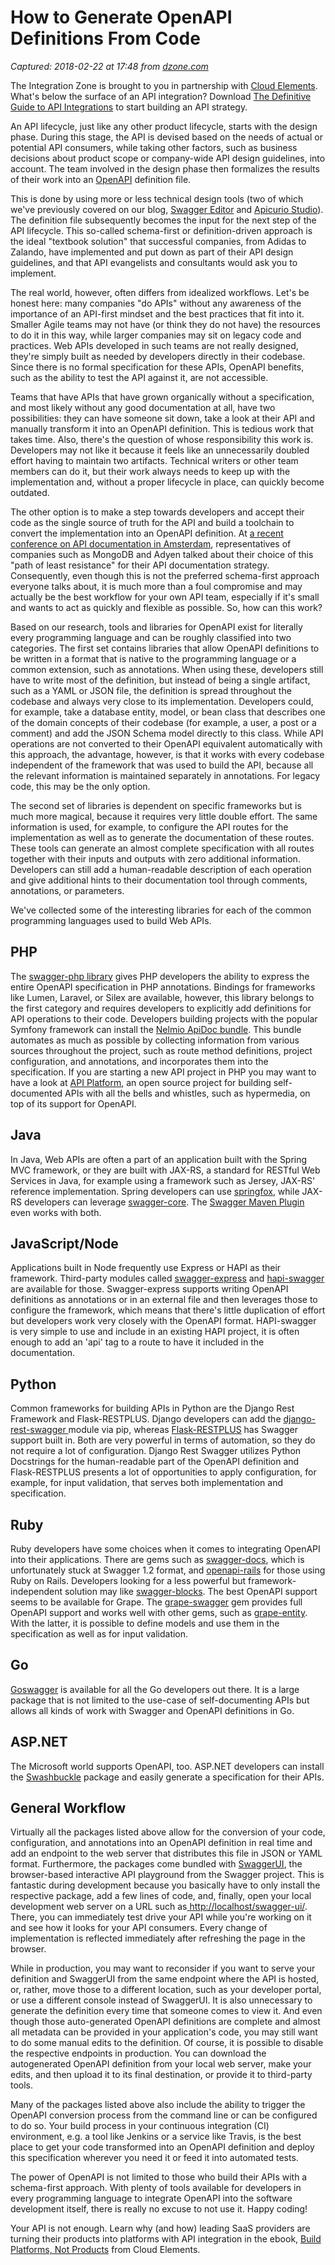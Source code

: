 # How to Generate OpenAPI Definitions From Code

_Captured: 2018-02-22 at 17:48 from [dzone.com](https://dzone.com/articles/how-to-generate-openapi-definitions-from-code?edition=362128&utm_source=Zone%20Newsletter&utm_medium=email&utm_campaign=integration%202018-02-22)_

The Integration Zone is brought to you in partnership with [Cloud Elements](https://dzone.com/go?i=263425&u=https%3A%2F%2Fresources.cloud-elements.com%2Febooks-private%2Fguide-to-api-integrations-ebook%3Futm_campaign%3DAPI%2BIntegration%2BeBook%26utm_medium%3Ddisplay%26utm_source%3Ddzone). What's below the surface of an API integration? Download [The Definitive Guide to API Integrations](https://dzone.com/go?i=263425&u=https%3A%2F%2Fresources.cloud-elements.com%2Febooks-private%2Fguide-to-api-integrations-ebook%3Futm_campaign%3DAPI%2BIntegration%2BeBook%26utm_medium%3Ddisplay%26utm_source%3Ddzone) to start building an API strategy.

An API lifecycle, just like any other product lifecycle, starts with the design phase. During this stage, the API is devised based on the needs of actual or potential API consumers, while taking other factors, such as business decisions about product scope or company-wide API design guidelines, into account. The team involved in the design phase then formalizes the results of their work into an [OpenAPI](https://www.blazemeter.com/blog/five-reasons-you-should-use-openapi-swagger-for-your-apis?utm_source=blog&utm_medium=BM_blog&utm_campaign=how-to-generate-openapi-definitions-from-code) definition file.

This is done by using more or less technical design tools (two of which we've previously covered on our blog, [Swagger Editor](https://www.blazemeter.com/blog/create-your-first-openapi-definition-with-swagger-editor?utm_source=blog&utm_medium=BM_blog&utm_campaign=how-to-generate-openapi-definitions-from-code) and [Apicurio Studio](https://www.blazemeter.com/blog/designing-apis-with-apicurio-studio?utm_source=blog&utm_medium=BM_blog&utm_campaign=how-to-generate-openapi-definitions-from-code)). The definition file subsequently becomes the input for the next step of the API lifecycle. This so-called schema-first or definition-driven approach is the ideal "textbook solution" that successful companies, from Adidas to Zalando, have implemented and put down as part of their API design guidelines, and that API evangelists and consultants would ask you to implement.

The real world, however, often differs from idealized workflows. Let's be honest here: many companies "do APIs" without any awareness of the importance of an API-first mindset and the best practices that fit into it. Smaller Agile teams may not have (or think they do not have) the resources to do it in this way, while larger companies may sit on legacy code and practices. Web APIs developed in such teams are not really designed, they're simply built as needed by developers directly in their codebase. Since there is no formal specification for these APIs, OpenAPI benefits, such as the ability to test the API against it, are not accessible.

Teams that have APIs that have grown organically without a specification, and most likely without any good documentation at all, have two possibilities: they can have someone sit down, take a look at their API and manually transform it into an OpenAPI definition. This is tedious work that takes time. Also, there's the question of whose responsibility this work is. Developers may not like it because it feels like an unnecessarily doubled effort having to maintain two artifacts. Technical writers or other team members can do it, but their work always needs to keep up with the implementation and, without a proper lifecycle in place, can quickly become outdated.

The other option is to make a step towards developers and accept their code as the single source of truth for the API and build a toolchain to convert the implementation into an OpenAPI definition. At [a recent conference on API documentation in Amsterdam](https://pronovix.com/api-docs-amsterdam-2017), representatives of companies such as MongoDB and Adyen talked about their choice of this "path of least resistance" for their API documentation strategy. Consequently, even though this is not the preferred schema-first approach everyone talks about, it is much more than a foul compromise and may actually be the best workflow for your own API team, especially if it's small and wants to act as quickly and flexible as possible. So, how can this work?

Based on our research, tools and libraries for OpenAPI exist for literally every programming language and can be roughly classified into two categories. The first set contains libraries that allow OpenAPI definitions to be written in a format that is native to the programming language or a common extension, such as annotations. When using these, developers still have to write most of the definition, but instead of being a single artifact, such as a YAML or JSON file, the definition is spread throughout the codebase and always very close to its implementation. Developers could, for example, take a database entity, model, or bean class that describes one of the domain concepts of their codebase (for example, a user, a post or a comment) and add the JSON Schema model directly to this class. While API operations are not converted to their OpenAPI equivalent automatically with this approach, the advantage, however, is that it works with every codebase independent of the framework that was used to build the API, because all the relevant information is maintained separately in annotations. For legacy code, this may be the only option.

The second set of libraries is dependent on specific frameworks but is much more magical, because it requires very little double effort. The same information is used, for example, to configure the API routes for the implementation as well as to generate the documentation of these routes. These tools can generate an almost complete specification with all routes together with their inputs and outputs with zero additional information. Developers can still add a human-readable description of each operation and give additional hints to their documentation tool through comments, annotations, or parameters.

We've collected some of the interesting libraries for each of the common programming languages used to build Web APIs.

## PHP

The [swagger-php library](https://github.com/zircote/swagger-php) gives PHP developers the ability to express the entire OpenAPI specification in PHP annotations. Bindings for frameworks like Lumen, Laravel, or Silex are available, however, this library belongs to the first category and requires developers to explicitly add definitions for API operations to their code. Developers building projects with the popular Symfony framework can install the [Nelmio ApiDoc bundle](https://github.com/nelmio/NelmioApiDocBundle). This bundle automates as much as possible by collecting information from various sources throughout the project, such as route method definitions, project configuration, and annotations, and incorporates them into the specification. If you are starting a new API project in PHP you may want to have a look at [API Platform](https://api-platform.com/), an open source project for building self-documented APIs with all the bells and whistles, such as hypermedia, on top of its support for OpenAPI.

## Java

In Java, Web APIs are often a part of an application built with the Spring MVC framework, or they are built with JAX-RS, a standard for RESTful Web Services in Java, for example using a framework such as Jersey, JAX-RS' reference implementation. Spring developers can use [springfox](https://github.com/springfox/springfox), while JAX-RS developers can leverage [swagger-core](https://github.com/swagger-api/swagger-core). The [Swagger Maven Plugin](https://github.com/kongchen/swagger-maven-plugin) even works with both.

## JavaScript/Node

Applications built in Node frequently use Express or HAPI as their framework. Third-party modules called [swagger-express](https://www.npmjs.com/package/swagger-express) and [hapi-swagger](https://www.npmjs.com/package/hapi-swagger) are available for those. Swagger-express supports writing OpenAPI definitions as annotations or in an external file and then leverages those to configure the framework, which means that there's little duplication of effort but developers work very closely with the OpenAPI format. HAPI-swagger is very simple to use and include in an existing HAPI project, it is often enough to add an 'api' tag to a route to have it included in the documentation.

## Python

Common frameworks for building APIs in Python are the Django Rest Framework and Flask-RESTPLUS. Django developers can add the [django-rest-swagger ](https://github.com/marcgibbons/django-rest-swagger)module via pip, whereas [Flask-RESTPLUS](https://github.com/noirbizarre/flask-restplus) has Swagger support built in. Both are very powerful in terms of automation, so they do not require a lot of configuration. Django Rest Swagger utilizes Python Docstrings for the human-readable part of the OpenAPI definition and Flask-RESTPLUS presents a lot of opportunities to apply configuration, for example, for input validation, that serves both implementation and specification.

## Ruby

Ruby developers have some choices when it comes to integrating OpenAPI into their applications. There are gems such as [swagger-docs](https://github.com/richhollis/swagger-docs), which is unfortunately stuck at Swagger 1.2 format, and [openapi-rails](https://github.com/slate-studio/openapi-rails) for those using Ruby on Rails. Developers looking for a less powerful but framework-independent solution may like [swagger-blocks](https://github.com/fotinakis/swagger-blocks). The best OpenAPI support seems to be available for Grape. The [grape-swagger](https://github.com/ruby-grape/grape-swagger) gem provides full OpenAPI support and works well with other gems, such as [grape-entity](https://github.com/ruby-grape/grape-entity). With the latter, it is possible to define models and use them in the specification as well as for input validation.

## Go

[Goswagger](https://goswagger.io/) is available for all the Go developers out there. It is a large package that is not limited to the use-case of self-documenting APIs but allows all kinds of work with Swagger and OpenAPI definitions in Go.

## ASP.NET

The Microsoft world supports OpenAPI, too. ASP.NET developers can install the [Swashbuckle](https://github.com/domaindrivendev/Swashbuckle) package and easily generate a specification for their APIs.

## General Workflow

Virtually all the packages listed above allow for the conversion of your code, configuration, and annotations into an OpenAPI definition in real time and add an endpoint to the web server that distributes this file in JSON or YAML format. Furthermore, the packages come bundled with [SwaggerUI](https://swagger.io/swagger-ui/), the browser-based interactive API playground from the Swagger project. This is fantastic during development because you basically have to only install the respective package, add a few lines of code, and, finally, open your local development web server on a URL such as[ http://localhost/swagger-ui/](http://localhost/swagger-ui/). There, you can immediately test drive your API while you're working on it and see how it looks for your API consumers. Every change of implementation is reflected immediately after refreshing the page in the browser.

While in production, you may want to reconsider if you want to serve your definition and SwaggerUI from the same endpoint where the API is hosted, or, rather, move those to a different location, such as your developer portal, or use a different console instead of SwaggerUI. It is also unnecessary to generate the definition every time that someone comes to view it. And even though those auto-generated OpenAPI definitions are complete and almost all metadata can be provided in your application's code, you may still want to do some manual edits to the definition. Of course, it is possible to disable the respective endpoints in production. You can download the autogenerated OpenAPI definition from your local web server, make your edits, and then upload it to its final destination, or provide it to third-party tools.

Many of the packages listed above also include the ability to trigger the OpenAPI conversion process from the command line or can be configured to do so. Your build process in your continuous integration (CI) environment, e.g. a tool like Jenkins or a service like Travis, is the best place to get your code transformed into an OpenAPI definition and deploy this specification wherever you need it or feed it into automated tests.

The power of OpenAPI is not limited to those who build their APIs with a schema-first approach. With plenty of tools available for developers in every programming language to integrate OpenAPI into the software development itself, there is really no excuse to not use it. Happy coding!

Your API is not enough. Learn why (and how) leading SaaS providers are turning their products into platforms with API integration in the ebook, [Build Platforms, Not Products](https://dzone.com/go?i=263426&u=https%3A%2F%2Foffers.cloud-elements.com%2Fbuild-platforms-not-products-ebook%3Futm_campaign%3DPlaforms%25252C%252520Not%252520Products%252520eBook%26utm_source%3Ddzone%26utm_medium%3Ddisplay%26utm_content%3Dtext) from Cloud Elements.
